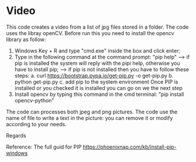 # Video
This code creates a video from a list of jpg files stored in a folder.
The code uses the libray openCV. Before run this you need to install the opencv library as follow:
1. Windows Key + R and type "cmd.exe" inside the box and click enter;
2. Type in the following command at the command prompt: "pip help"
	--> if pip is installed the system will reply with the pipi help, otherwise you have to install pip;
	   --> if pip is not installed then you have to follow these steps: a. curl https://bootstrap.pypa.io/get-pip.py -o get-pip.py
																		 b. python get-pip.py
																		 c. add pip to the system environment
	Once PIP is installed or you checked it is installed you can go on we the next step
3. Install opencv by typing this command in the cmd terminal: "pip install opencv-python"

The code can processes both jpeg and png pictures.
The code use the name of file to write a text in the picture: you can remove it or modify according to your needs. 

Regards

Reference: The full guid for PIP https://phoenixnap.com/kb/install-pip-windows